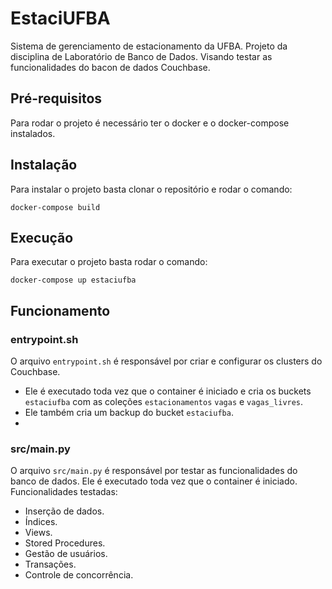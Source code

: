 # EstaciUFBA
Sistema de gerenciamento de estacionamento da UFBA. Projeto da disciplina de Laboratório de Banco de Dados.
Visando testar as funcionalidades do bacon de dados Couchbase.

## Pré-requisitos
Para rodar o projeto é necessário ter o docker e o docker-compose instalados.

## Instalação
Para instalar o projeto basta clonar o repositório e rodar o comando:
```
docker-compose build
```
## Execução
Para executar o projeto basta rodar o comando:
```
docker-compose up estaciufba
```
## Funcionamento
### entrypoint.sh
O arquivo `entrypoint.sh` é responsável por criar e configurar os clusters do Couchbase.

- Ele é executado toda vez que o container é iniciado e cria os buckets `estaciufba` com as coleções `estacionamentos` `vagas` e `vagas_livres`.
- Ele também cria um backup do bucket `estaciufba`.
- 
### src/main.py
O arquivo `src/main.py` é responsável por testar as funcionalidades do banco de dados. Ele é executado toda vez que o container é iniciado.
Funcionalidades testadas:
- Inserção de dados.
- Índices.
- Views.
- Stored Procedures.
- Gestão de usuários.
- Transações.
- Controle de concorrência.






